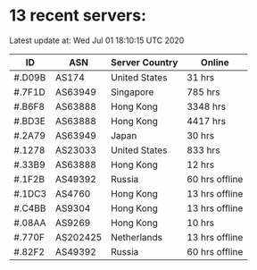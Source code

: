 # 13 recent servers:

Latest update at: Wed Jul 01 18:10:15 UTC 2020

| ID | ASN | Server Country | Online |
| -- | --- | -------------- | ------ |
| #.D09B | AS174 | United States | 31 hrs |
| #.7F1D | AS63949 | Singapore | 785 hrs |
| #.B6F8 | AS63888 | Hong Kong | 3348 hrs |
| #.BD3E | AS63888 | Hong Kong | 4417 hrs |
| #.2A79 | AS63949 | Japan | 30 hrs |
| #.1278 | AS23033 | United States | 833 hrs |
| #.33B9 | AS63888 | Hong Kong | 12 hrs |
| #.1F2B | AS49392 | Russia | 60 hrs offline |
| #.1DC3 | AS4760 | Hong Kong | 13 hrs offline |
| #.C4BB | AS9304 | Hong Kong | 13 hrs offline |
| #.08AA | AS9269 | Hong Kong | 10 hrs |
| #.770F | AS202425 | Netherlands | 13 hrs offline |
| #.82F2 | AS49392 | Russia | 60 hrs offline |

